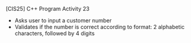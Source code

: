 [CIS25] C++ Program Activity 23
- Asks user to input a customer number
- Validates if the number is correct according to format:
2 alphabetic characters, followed by 4 digits

